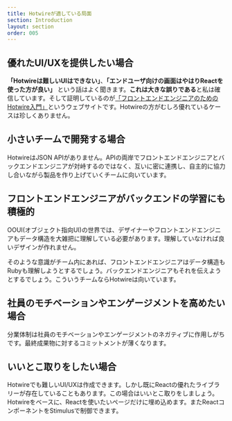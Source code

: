 ```yaml
---
title: Hotwireが適している局面
section: Introduction
layout: section
order: 005
---
```


## 優れたUI/UXを提供したい場合

**「Hotwireは難しいUIはできない」**、**「エンドユーザ向けの画面はやはりReactを使った方が良い」** という話はよく聞きます。**これは大きな誤りである**と私は確信しています。そして証明しているのが[「フロントエンドエンジニアのためのHotwire入門」](https://hotwire-n-next.castle104.com)というウェブサイトです。Hotwireの方がむしろ優れているケースは珍しくありません。

## 小さいチームで開発する場合

HotwireはJSON APIがありません。APIの両岸でフロントエンドエンジニアとバックエンドエンジニアが対峙するのではなく、互いに密に連携し、自主的に協力し合いながら製品を作り上げていくチームに向いています。

## フロントエンドエンジニアがバックエンドの学習にも積極的

OOUI(オブジェクト指向UI)の世界では、デザイナーやフロントエンドエンジニアもデータ構造を大雑把に理解している必要があります。理解していなければ良いデザインが作れません。

そのような意識がチーム内にあれば、フロントエンドエンジニアはデータ構造もRubyも理解しようとするでしょう。バックエンドエンジニアもそれを伝えようとするでしょう。こういうチームならHotwireは向いています。

## 社員のモチベーションやエンゲージメントを高めたい場合

分業体制は社員のモチベーションやエンゲージメントのネガティブに作用しがちです。最終成果物に対するコミットメントが薄くなります。

## いいとこ取りをしたい場合

Hotwireでも難しいUI/UXは作成できます。しかし既にReactの優れたライブラリーが存在していることもあります。この場合はいいとこ取りをしましょう。Hotwireをベースに、Reactを使いたいページだけに埋め込めます。またReactコンポーネントをStimulusで制御できます。
